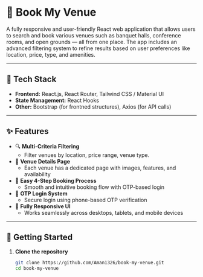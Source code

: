 # 📍 Book My Venue

A fully responsive and user-friendly React web application that allows users to search and book various venues such as banquet halls, conference rooms, and open grounds — all from one place. The app includes an advanced filtering system to refine results based on user preferences like location, price, type, and amenities.

---

## 🧰 Tech Stack

- **Frontend:** React.js, React Router, Tailwind CSS / Material UI
- **State Management:** React Hooks
- **Other:** Bootstrap (for frontned structures), Axios (for API calls)

---

## ✨ Features

- 🔍 **Multi-Criteria Filtering**
  - Filter venues by location, price range, venue type.
- 📸 **Venue Details Page**
  - Each venue has a dedicated page with images, features, and availability
- 🧾 **Easy 4-Step Booking Process**
  - Smooth and intuitive booking flow with OTP-based login
- 🔐 **OTP Login System**
  - Secure login using phone-based OTP verification
- 📱 **Fully Responsive UI**
  - Works seamlessly across desktops, tablets, and mobile devices

---

## 🚀 Getting Started

1. **Clone the repository**
   ```bash
   git clone https://github.com/Aman1326/book-my-venue.git
   cd book-my-venue
